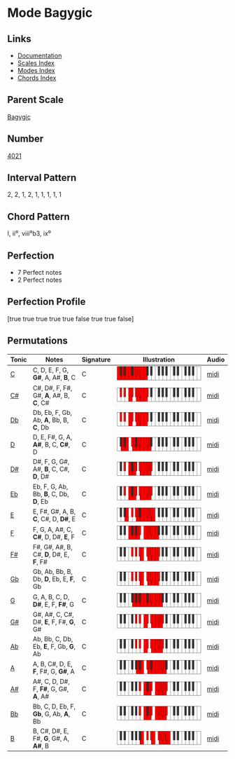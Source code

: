 # Mode Bagygic

## Links

- [Documentation](README.md)
- [Scales Index](Scales.md)
- [Modes Index](Modes.md)
- [Chords Index](Chords.md)

## Parent Scale

[Bagygic](ScaleBagygic.md)

## Number

[4021](https://ianring.com/musictheory/scales/4021)

## Interval Pattern

2, 2, 1, 2, 1, 1, 1, 1, 1

## Chord Pattern

I, ii⁰, viii⁰b3, ix⁰

## Perfection

- 7 Perfect notes
- 2 Perfect notes

## Perfection Profile

[true true true true true false true true false]

## Permutations

| Tonic | Notes | Signature | Illustration | Audio |
|-------|-------|-----------|--------------|-------|
| [C](ModeCNaturalBagygic.md) | C, D, E, F, G, **G#**, A, A#, **B**, C | C | ![CNaturalBagygic](ModeCNaturalBagygic.png) | [midi](https://github.com/edipermadi/music/blob/main/docs/ModeCNaturalBagygic.mid?raw=true) |
| [C#](ModeCSharpBagygic.md) | C#, D#, F, F#, G#, **A**, A#, B, **C**, C# | C | ![CSharpBagygic](ModeCSharpBagygic.png) | [midi](https://github.com/edipermadi/music/blob/main/docs/ModeCSharpBagygic.mid?raw=true) |
| [Db](ModeDFlatBagygic.md) | Db, Eb, F, Gb, Ab, **A**, Bb, B, **C**, Db | C | ![DFlatBagygic](ModeDFlatBagygic.png) | [midi](https://github.com/edipermadi/music/blob/main/docs/ModeDFlatBagygic.mid?raw=true) |
| [D](ModeDNaturalBagygic.md) | D, E, F#, G, A, **A#**, B, C, **C#**, D | C | ![DNaturalBagygic](ModeDNaturalBagygic.png) | [midi](https://github.com/edipermadi/music/blob/main/docs/ModeDNaturalBagygic.mid?raw=true) |
| [D#](ModeDSharpBagygic.md) | D#, F, G, G#, A#, **B**, C, C#, **D**, D# | C | ![DSharpBagygic](ModeDSharpBagygic.png) | [midi](https://github.com/edipermadi/music/blob/main/docs/ModeDSharpBagygic.mid?raw=true) |
| [Eb](ModeEFlatBagygic.md) | Eb, F, G, Ab, Bb, **B**, C, Db, **D**, Eb | C | ![EFlatBagygic](ModeEFlatBagygic.png) | [midi](https://github.com/edipermadi/music/blob/main/docs/ModeEFlatBagygic.mid?raw=true) |
| [E](ModeENaturalBagygic.md) | E, F#, G#, A, B, **C**, C#, D, **D#**, E | C | ![ENaturalBagygic](ModeENaturalBagygic.png) | [midi](https://github.com/edipermadi/music/blob/main/docs/ModeENaturalBagygic.mid?raw=true) |
| [F](ModeFNaturalBagygic.md) | F, G, A, A#, C, **C#**, D, D#, **E**, F | C | ![FNaturalBagygic](ModeFNaturalBagygic.png) | [midi](https://github.com/edipermadi/music/blob/main/docs/ModeFNaturalBagygic.mid?raw=true) |
| [F#](ModeFSharpBagygic.md) | F#, G#, A#, B, C#, **D**, D#, E, **F**, F# | C | ![FSharpBagygic](ModeFSharpBagygic.png) | [midi](https://github.com/edipermadi/music/blob/main/docs/ModeFSharpBagygic.mid?raw=true) |
| [Gb](ModeGFlatBagygic.md) | Gb, Ab, Bb, B, Db, **D**, Eb, E, **F**, Gb | C | ![GFlatBagygic](ModeGFlatBagygic.png) | [midi](https://github.com/edipermadi/music/blob/main/docs/ModeGFlatBagygic.mid?raw=true) |
| [G](ModeGNaturalBagygic.md) | G, A, B, C, D, **D#**, E, F, **F#**, G | C | ![GNaturalBagygic](ModeGNaturalBagygic.png) | [midi](https://github.com/edipermadi/music/blob/main/docs/ModeGNaturalBagygic.mid?raw=true) |
| [G#](ModeGSharpBagygic.md) | G#, A#, C, C#, D#, **E**, F, F#, **G**, G# | C | ![GSharpBagygic](ModeGSharpBagygic.png) | [midi](https://github.com/edipermadi/music/blob/main/docs/ModeGSharpBagygic.mid?raw=true) |
| [Ab](ModeAFlatBagygic.md) | Ab, Bb, C, Db, Eb, **E**, F, Gb, **G**, Ab | C | ![AFlatBagygic](ModeAFlatBagygic.png) | [midi](https://github.com/edipermadi/music/blob/main/docs/ModeAFlatBagygic.mid?raw=true) |
| [A](ModeANaturalBagygic.md) | A, B, C#, D, E, **F**, F#, G, **G#**, A | C | ![ANaturalBagygic](ModeANaturalBagygic.png) | [midi](https://github.com/edipermadi/music/blob/main/docs/ModeANaturalBagygic.mid?raw=true) |
| [A#](ModeASharpBagygic.md) | A#, C, D, D#, F, **F#**, G, G#, **A**, A# | C | ![ASharpBagygic](ModeASharpBagygic.png) | [midi](https://github.com/edipermadi/music/blob/main/docs/ModeASharpBagygic.mid?raw=true) |
| [Bb](ModeBFlatBagygic.md) | Bb, C, D, Eb, F, **Gb**, G, Ab, **A**, Bb | C | ![BFlatBagygic](ModeBFlatBagygic.png) | [midi](https://github.com/edipermadi/music/blob/main/docs/ModeBFlatBagygic.mid?raw=true) |
| [B](ModeBNaturalBagygic.md) | B, C#, D#, E, F#, **G**, G#, A, **A#**, B | C | ![BNaturalBagygic](ModeBNaturalBagygic.png) | [midi](https://github.com/edipermadi/music/blob/main/docs/ModeBNaturalBagygic.mid?raw=true) |
